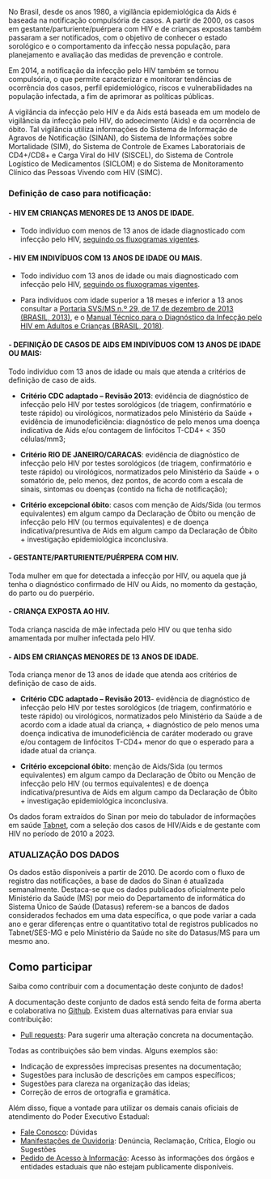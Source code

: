 No Brasil, desde os anos 1980, a vigilância epidemiológica da Aids é baseada na notificação compulsória de casos. A partir de 2000, os casos em gestante/parturiente/puérpera com HIV e de crianças expostas também passaram a ser notificados, com o objetivo de conhecer o estado sorológico e o comportamento da infecção nessa população, para planejamento e avaliação das medidas de prevenção e controle.

 Em 2014, a notificação da infecção pelo HIV também se tornou compulsória, o que permite caracterizar e monitorar tendências de ocorrência dos casos, perfil epidemiológico, riscos e vulnerabilidades na população infectada, a fim de aprimorar as políticas públicas.

 A vigilância da infecção pelo HIV e da Aids está baseada em um modelo de vigilância da infecção pelo HIV, do adoecimento (Aids) e da ocorrência de óbito. Tal vigilância utiliza informações do Sistema de Informação de Agravos de Notificação (SINAN), do Sistema de Informações sobre Mortalidade (SIM), do Sistema de Controle de Exames Laboratoriais de CD4+/CD8+ e Carga Viral do HIV (SISCEL), do Sistema de Controle Logístico de Medicamentos (SICLOM) e do Sistema de Monitoramento Clínico das Pessoas Vivendo com HIV (SIMC).


### Definição de caso para notificação:

#### __- HIV EM CRIANÇAS MENORES DE 13 ANOS DE IDADE__.

* Todo indivíduo com menos de 13 anos de idade diagnosticado com infecção pelo HIV, [seguindo os fluxogramas vigentes](https://www.gov.br/aids/pt-br/central-de-conteudo/publicacoes/2018/manual_tecnico_hiv_27_11_2018_web.pdf).

#### __- HIV EM INDIVÍDUOS COM 13 ANOS DE IDADE OU MAIS__.

* Todo indivíduo com 13 anos de idade ou mais diagnosticado com infecção pelo HIV, [seguindo os fluxogramas vigentes](https://www.gov.br/aids/pt-br/central-de-conteudo/publicacoes/2018/manual_tecnico_hiv_27_11_2018_web.pdf).

* Para indivíduos com idade superior a 18 meses e inferior a 13 anos consultar a [Portaria SVS/MS n.º 29, de 17 de dezembro de 2013 (BRASIL, 2013)](https://www.gov.br/aids/pt-br/centrais-de-conteudo/publicacoes/2018/manual_tecnico_hiv_27_11_2018_web.pdf), e o [Manual Técnico para o Diagnóstico da Infecção pelo HIV em Adultos e Crianças (BRASIL, 2018)](https://www.gov.br/aids/pt-br/centrais-de-conteudo/pcdts).

#### __- DEFINIÇÃO DE CASOS DE AIDS EM INDIVÍDUOS COM 13 ANOS DE IDADE OU MAIS:__

Todo indivíduo com 13 anos de idade ou mais que atenda a critérios de definição de caso de aids.

* __Critério CDC adaptado – Revisão 2013__: evidência de diagnóstico de infecção pelo HIV por testes sorológicos (de triagem, confirmatório e teste rápido) ou virológicos, normatizados pelo Ministério da Saúde + evidência de imunodeficiência: diagnóstico de pelo menos uma doença indicativa de Aids e/ou contagem de linfócitos T-CD4+ < 350 células/mm3;

* __Critério RIO DE JANEIRO/CARACAS__: evidência de diagnóstico de infecção pelo HIV por testes sorológicos (de triagem, confirmatório e teste rápido) ou virológicos, normatizados pelo Ministério da Saúde + o somatório de, pelo menos, dez pontos, de acordo com a escala de sinais, sintomas ou doenças (contido na ficha de notificação);

* __Critério excepcional óbito__: casos com menção de Aids/Sida (ou termos equivalentes) em algum campo da Declaração de Óbito ou menção de infecção pelo HIV (ou termos equivalentes) e de doença indicativa/presuntiva de Aids em algum campo da Declaração de Óbito + investigação epidemiológica inconclusiva.

#### __- GESTANTE/PARTURIENTE/PUÉRPERA COM HIV__.

Toda mulher em que for detectada a infecção por HIV, ou aquela que já tenha o diagnóstico confirmado de HIV ou Aids, no momento da gestação, do parto ou do puerpério.

#### __- CRIANÇA EXPOSTA AO HIV__.

Toda criança nascida de mãe infectada pelo HIV ou que tenha sido amamentada por mulher infectada pelo HIV.

#### __- AIDS EM CRIANÇAS MENORES DE 13 ANOS DE IDADE__.

Toda criança menor de 13 anos de idade que atenda aos critérios de definição de caso de aids.

* __Critério CDC adaptado – Revisão 2013__- evidência de diagnóstico de infecção pelo HIV por testes sorológicos (de triagem, confirmatório e teste rápido) ou virológicos, normatizados pelo Ministério da Saúde a de acordo com a idade atual da criança, + diagnóstico de pelo menos uma doença indicativa de imunodeficiência de caráter moderado ou grave e/ou contagem de linfócitos T-CD4+ menor do que o esperado para a idade atual da criança.

* __Critério excepcional óbito__: menção de Aids/Sida (ou termos equivalentes) em algum campo da Declaração de Óbito ou Menção de infecção pelo HIV (ou termos equivalentes) e de doença indicativa/presuntiva de Aids em algum campo da Declaração de Óbito + investigação epidemiológica inconclusiva.

Os dados foram extraídos do Sinan por meio do tabulador de informações em saúde [Tabnet](http://vigilancia.saude.mg.gov.br/index.php/informacoes-de-saude/informacoes-de-saude-tabnet-mg/), com a seleção dos casos de HIV/Aids e de gestante com HIV no período de 2010 a 2023.

### ATUALIZAÇÃO DOS DADOS

Os dados estão disponíveis a partir de 2010. De acordo com o fluxo de registro das notificações, a base de dados do Sinan é atualizada semanalmente. Destaca-se que os dados publicados oficialmente pelo Ministério da Saúde (MS) por meio do Departamento de informática do Sistema Único de Saúde (Datasus) referem-se a bancos de dados considerados fechados em uma data específica, o que pode variar a cada ano e gerar diferenças entre o quantitativo total de registros publicados no Tabnet/SES-MG e pelo Ministério da Saúde no site do Datasus/MS para um mesmo ano.
## Como participar

Saiba como contribuir com a documentação deste conjunto de dados!

A documentação deste conjunto de dados está sendo feita de forma aberta e colaborativa no [Github](https://github.com/thiagomrm/AcidenteTransito). Existem duas alternativas para enviar sua contribuição:

- [Pull requests](https://github.com/thiagomrm/AcidenteTransito/pulls): Para sugerir uma alteração concreta na documentação.

Todas as contribuições são bem vindas. Alguns exemplos são:

* Indicação de expressões imprecisas presentes na documentação;
* Sugestões para inclusão de descrições em campos específicos;
* Sugestões para clareza na organização das ideias;
* Correção de erros de ortografia e gramática.

Além disso, fique a vontade para utilizar os demais canais oficiais de atendimento do Poder Executivo Estadual:

- [Fale Conosco](https://www.saude.mg.gov.br/fale-conosco): Dúvidas
- [Manifestações de Ouvidoria](http://www.ouvidoriageral.mg.gov.br/): Denúncia, Reclamação, Crítica, Elogio ou Sugestões
- [Pedido de Acesso à Informação](http://www.acessoainformacao.mg.gov.br/sistema/site/index.html): Acesso às informações dos órgãos e entidades estaduais que não estejam publicamente disponíveis.
